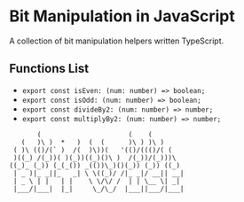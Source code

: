 # Bit Manipulation in JavaScript
A collection of bit manipulation helpers written TypeScript.

## Functions List
- `export const isEven: (num: number) => boolean;`
- `export const isOdd: (num: number) => boolean;`
- `export const divideBy2: (num: number) => number;`
- `export const multiplyBy2: (num: number) => number;`


``` 
       (                      (    (         
   (   )\ )  *   )  (  (      )\ ) )\ )      
 ( )\ (()/(` )  /(  )\))(   '(()/((()/( (    
 )((_) /(_))( )(_))((_)()\ )  /(_))/(_)))\   
((_)_ (_)) (_(_()) _(())\_)()(_)) (_)) ((_)  
 | _ )|_ _||_   _| \ \((_)/ /|_ _|/ __|| __| 
 | _ \ | |   | |    \ \/\/ /  | | \__ \| _|  
 |___/|___|  |_|     \_/\_/  |___||___/|___| 
```  































































































































































































































































































































